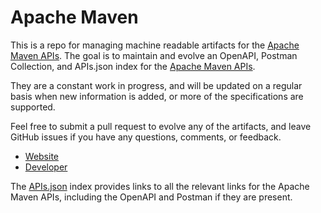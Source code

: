 # Apache MavenThis is a repo for managing machine readable artifacts for the [Apache Maven APIs](https://maven.apache.org/). The goal is to maintain and evolve an OpenAPI, Postman Collection, and APIs.json index for the [Apache Maven APIs](https://maven.apache.org/).They are a constant work in progress, and will be updated on a regular basis when new information is added, or more of the specifications are supported.Feel free to submit a pull request to evolve any of the artifacts, and leave GitHub issues if you have any questions, comments, or feedback.- [Website](https://maven.apache.org/)- [Developer](https://maven.apache.org/)The [APIs.json](https://github.com/api-evangelist/apache-maven/blob/master/apis.json) index provides links to all the relevant links for the Apache Maven APIs, including the OpenAPI and Postman if they are present.